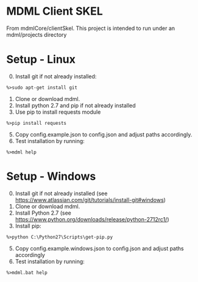 # MDML Client SKEL

From mdmlCore/clientSkel.
This project is intended to run under an mdml/projects directory

# Setup - Linux

0. Install git if not already installed:
```
%>sudo apt-get install git
```
1. Clone or download mdml.
2. Install python 2.7 and pip if not already installed
4. Use pip to install requests module
```
%>pip install requests
```
5. Copy config.example.json to config.json and adjust paths accordingly.
6. Test installation by running:
```
%>mdml help
```

# Setup - Windows

0. Install git if not already installed (see https://www.atlassian.com/git/tutorials/install-git#windows)
1. Clone or download mdml.
2. Install Python 2.7 (see https://www.python.org/downloads/release/python-2712rc1/)
3. Install pip:
```
%>python C:\Python27\Scripts\get-pip.py
```
5. Copy config.example.windows.json to config.json and adjust paths accordingly
6. Test installation by running:
```
%>mdml.bat help

